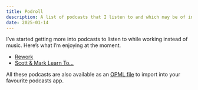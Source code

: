 ```yaml
---
title: Podroll
description: A list of podcasts that I listen to and which may be of interest.
date: 2025-01-14
---
```


I’ve started getting more into podcasts to listen to while working instead of music. Here’s what I’m enjoying at the moment.

* [Rework](https://37signals.com/podcast/)
* [Scott & Mark Learn To...](https://shows.acast.com/scott-and-mark-learn-to)

All these podcasts are also available as an [OPML file](/podroll/rubenarakelyan.opml) to import into your favourite podcasts app.
